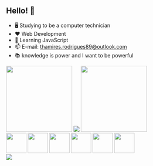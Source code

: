 ## Hello! 👋

- 🖥️ Studying to be a computer technician   
- ❤️ Web Development
- 📁 Learning JavaScript
- 📫 E-mail: thamires.rodrigues89@outlook.com
- 📚 knowledge is power and I want to be powerful

<div>
  <img align height="180" src="https://github-readme-stats.vercel.app/api?username=thamires-rodrigues&show_icons=true&theme=radical"/>
  <img align="180" src="https://www.criarbanner.com.br/criargifs/a/c72977ef7eed9b59c27b715fad86afad.gif"/>
  <img align height="180" src="https://github-readme-stats.vercel.app/api/top-langs/?username=thamires-rodrigues&layout=compact&langs_count16&theme=dracula"/>
</div>
<div>
  <img width="55" src="https://cdn.jsdelivr.net/gh/devicons/devicon/icons/html5/html5-original.svg"/>
  <img width="55" src="https://cdn.jsdelivr.net/gh/devicons/devicon/icons/css3/css3-original.svg"/>
  <img width="55" src="https://cdn.jsdelivr.net/gh/devicons/devicon/icons/php/php-original.svg"/>
  <img width="55" src="https://cdn.jsdelivr.net/gh/devicons/devicon/icons/mysql/mysql-original-wordmark.svg"/>
  <img width="55" src="https://cdn.jsdelivr.net/gh/devicons/devicon/icons/c/c-original.svg"/>
  <img width="55" src="https://cdn.jsdelivr.net/gh/devicons/devicon/icons/csharp/csharp-original.svg"/>
</div>
<div>
  <img src="https://github.com/thamires-rodrigues/thamires-rodrigues/blob/output/github-contribution-grid-snake.svg"/>
</div>
